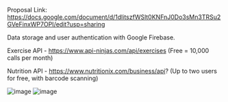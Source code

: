 Proposal Link: https://docs.google.com/document/d/1dlitszfWSlt0KNFnJ0Do3sMn3TRSu2GVeFinxWP7OPI/edit?usp=sharing

Data storage and user authentication with Google Firebase.


Exercise API - https://www.api-ninjas.com/api/exercises (Free = 10,000 calls per month)

Nutrition API - https://www.nutritionix.com/business/api? (Up to two users for free, with barcode scanning)

![image](https://github.com/user-attachments/assets/6d29b33c-a050-42f1-a049-32ff4864391a)
![image](https://github.com/user-attachments/assets/03d009c8-a5ca-486f-a745-8b035f4e5e27)
